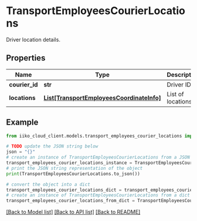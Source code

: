 # TransportEmployeesCourierLocations

Driver location details.

## Properties

Name | Type | Description | Notes
------------ | ------------- | ------------- | -------------
**courier_id** | **str** | Driver ID. | 
**locations** | [**List[TransportEmployeesCoordinateInfo]**](TransportEmployeesCoordinateInfo.md) | List of locations. | 

## Example

```python
from iiko_cloud_client.models.transport_employees_courier_locations import TransportEmployeesCourierLocations

# TODO update the JSON string below
json = "{}"
# create an instance of TransportEmployeesCourierLocations from a JSON string
transport_employees_courier_locations_instance = TransportEmployeesCourierLocations.from_json(json)
# print the JSON string representation of the object
print(TransportEmployeesCourierLocations.to_json())

# convert the object into a dict
transport_employees_courier_locations_dict = transport_employees_courier_locations_instance.to_dict()
# create an instance of TransportEmployeesCourierLocations from a dict
transport_employees_courier_locations_from_dict = TransportEmployeesCourierLocations.from_dict(transport_employees_courier_locations_dict)
```
[[Back to Model list]](../README.md#documentation-for-models) [[Back to API list]](../README.md#documentation-for-api-endpoints) [[Back to README]](../README.md)


